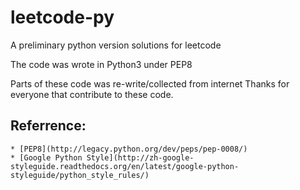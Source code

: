 leetcode-py
===========

A preliminary python version solutions for leetcode

The code was wrote in Python3 under PEP8

Parts of these code was re-write/collected from internet
Thanks for everyone that contribute to these code.


Referrence:
-----------
    * [PEP8](http://legacy.python.org/dev/peps/pep-0008/)
    * [Google Python Style](http://zh-google-styleguide.readthedocs.org/en/latest/google-python-styleguide/python_style_rules/)